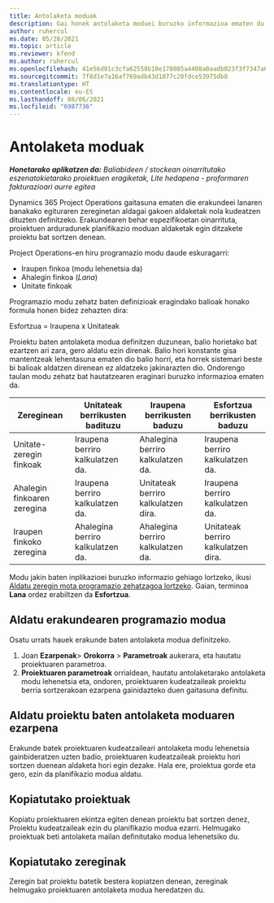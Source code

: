 ```yaml
---
title: Antolaketa moduak
description: Gai honek antolaketa moduei buruzko informazioa ematen du.
author: ruhercul
ms.date: 05/28/2021
ms.topic: article
ms.reviewer: kfend
ms.author: ruhercul
ms.openlocfilehash: 41e56d01c3cfa62558b10e178085a4408a0aadb023f3f7347a61d121f542bb08
ms.sourcegitcommit: 7f8d1e7a16af769adb43d1877c28fdce53975db8
ms.translationtype: HT
ms.contentlocale: eu-ES
ms.lasthandoff: 08/06/2021
ms.locfileid: "6987736"
---
```

# <a name="scheduling-modes"></a>Antolaketa moduak

_**Honetarako aplikatzen da:** Baliabideen / stockean oinarritutako eszenatokietarako proiektuen eragiketak, Lite hedapena - proformaren fakturazioari aurre egitea_


Dynamics 365 Project Operations gaitasuna ematen die erakundeei lanaren banakako egituraren zereginetan aldagai gakoen aldaketak nola kudeatzen dituzten definitzeko. Erakundearen behar espezifikoetan oinarrituta, proiektuen arduradunek planifikazio moduan aldaketak egin ditzakete proiektu bat sortzen denean.

Project Operations-en hiru programazio modu daude eskuragarri:

  - Iraupen finkoa (modu lehenetsia da)
  - Ahalegin finkoa (*Lana*)
  - Unitate finkoak

Programazio modu zehatz baten definizioak eragindako balioak honako formula honen bidez zehazten dira:

  Esfortzua = Iraupena x Unitateak

Proiektu baten antolaketa modua definitzen duzunean, balio horietako bat ezartzen ari zara, gero aldatu ezin direnak. Balio hori konstante gisa mantentzeak lehentasuna ematen dio balio horri, eta horrek sistemari beste bi balioak aldatzen direnean ez aldatzeko jakinarazten dio. Ondorengo taulan modu zehatz bat hautatzearen eraginari buruzko informazioa ematen da.

| **Zereginean**             | **Unitateak berrikusten badituzu**   | **Iraupena berrikusten baduzu** | **Esfortzua berrikusten baduzu**  |
|----------------------|---------------------------|----------------------------|---------------------------|
| Unitate-zeregin finkoak     | Iraupena berriro kalkulatzen da. | Ahalegina berriro kalkulatzen da.    | Iraupena berriro kalkulatzen da. |
| Ahalegin finkoaren zeregina    | Iraupena berriro kalkulatzen da. | Unitateak berriro kalkulatzen dira.    | Iraupena berriro kalkulatzen da. |
| Iraupen finkoko zeregina  | Ahalegina berriro kalkulatzen da.   | Ahalegina berriro kalkulatzen da.    | Unitateak berriro kalkulatzen dira.   |

Modu jakin baten inplikazioei buruzko informazio gehiago lortzeko, ikusi [Aldatu zeregin mota programazio zehatzagoa lortzeko](https://support.microsoft.com/en-us/office/change-the-task-type-for-more-accurate-scheduling-b0b969ad-45bc-4e9e-8967-435587548a72). Gaian, terminoa **Lana** ordez erabiltzen da **Esfortzua**.

## <a name="change-the-organizations-scheduling-mode"></a>Aldatu erakundearen programazio modua

Osatu urrats hauek erakunde baten antolaketa modua definitzeko.

1. Joan **Ezarpenak**\> **Orokorra** \> **Parametroak** aukerara, eta hautatu proiektuaren parametroa. 
2. **Proiektuaren parametroak** orrialdean, hautatu antolaketarako antolaketa modu lehenetsia eta, ondoren, proiektuaren kudeatzaileak proiektu berria sortzerakoan ezarpena gainidazteko duen gaitasuna definitu.

## <a name="change-the-scheduling-mode-setting-on-a-project"></a>Aldatu proiektu baten antolaketa moduaren ezarpena

Erakunde batek proiektuaren kudeatzaileari antolaketa modu lehenetsia gainbideratzen uzten badio, proiektuaren kudeatzaileak proiektu hori sortzen duenean aldaketa hori egin dezake. Hala ere, proiektua gorde eta gero, ezin da planifikazio modua aldatu.

## <a name="copied-projects"></a>Kopiatutako proiektuak

Kopiatu proiektuaren ekintza egiten denean proiektu bat sortzen denez, Proiektu kudeatzaileak ezin du planifikazio modua ezarri. Helmugako proiektuak beti antolaketa mailan definitutako modua lehenetsiko du.

## <a name="copied-tasks"></a>Kopiatutako zereginak

Zeregin bat proiektu batetik bestera kopiatzen denean, zereginak helmugako proiektuaren antolaketa modua heredatzen du.
